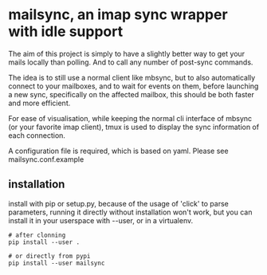 mailsync, an imap sync wrapper with idle support
================================================

The aim of this project is simply to have a slightly better way to get your
mails locally than polling. And to call any number of post-sync commands.

The idea is to still use a normal client like mbsync, but to also automatically
connect to your mailboxes, and to wait for events on them, before launching
a new sync, specifically on the affected mailbox, this should be both faster
and more efficient.

For ease of visualisation, while keeping the normal cli interface of mbsync (or
your favorite imap client), tmux is used to display the sync information of
each connection.

A configuration file is required, which is based on yaml. Please see
mailsync.conf.example

installation
------------

install with pip or setup.py, because of the usage of 'click' to parse parameters, running it directly without installation won't work, but you can install it in your userspace with --user, or in a virtualenv.

    # after clonning
    pip install --user .

    # or directly from pypi
    pip install --user mailsync
